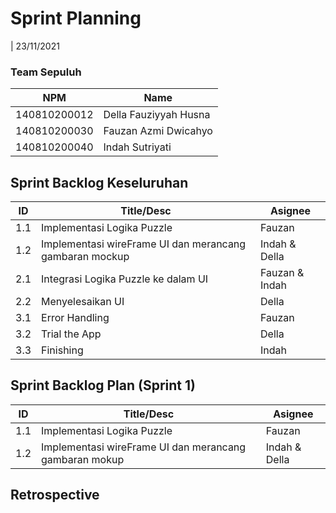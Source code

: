 # Sprint Planning 
| 23/11/2021

### Team Sepuluh
| NPM           | Name        |
| ------------- |-------------|
| 140810200012  | Della Fauziyyah Husna |
| 140810200030  | Fauzan Azmi Dwicahyo |
| 140810200040  | Indah Sutriyati |

## Sprint Backlog Keseluruhan 
| ID  | Title/Desc | Asignee | 
| --- | ---------- | ------- | 
| 1.1 | Implementasi Logika Puzzle | Fauzan |
| 1.2 | Implementasi wireFrame UI dan merancang gambaran mockup | Indah & Della |
| 2.1 | Integrasi Logika Puzzle ke dalam UI |  Fauzan & Indah |
| 2.2 | Menyelesaikan UI | Della |
| 3.1 | Error Handling | Fauzan |
| 3.2 | Trial the App | Della |
| 3.3 | Finishing | Indah |

## Sprint Backlog Plan (Sprint 1)
| ID  | Title/Desc | Asignee | 
| --- | ---------- | ------- | 
| 1.1 | Implementasi Logika Puzzle | Fauzan |
| 1.2 | Implementasi wireFrame UI dan merancang gambaran mokup | Indah & Della |

## Retrospective 
